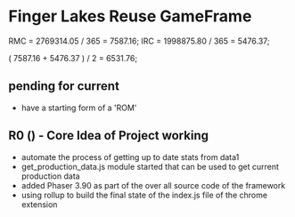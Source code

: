 # Finger Lakes Reuse GameFrame

RMC = 2769314.05 / 365 = 7587.16;
IRC = 1998875.80 / 365 = 5476.37;

( 7587.16 + 5476.37 ) / 2 = 6531.76;

## pending for current
* have a starting form of a 'ROM'

## R0 () - Core Idea of Project working
* automate the process of getting up to date stats from data1
* get\_production\_data.js module started that can be used to get current production data
* added Phaser 3.90 as part of the over all source code of the framework
* using rollup to build the final state of the index.js file of the chrome extension

